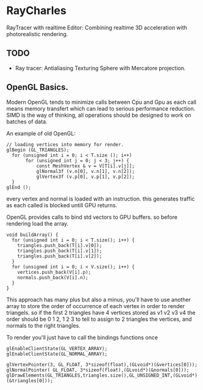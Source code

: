 # RayCharles
RayTracer with realtime Editor: Combining realtime 3D acceleration with photorealistic rendering.


## TODO

* Ray tracer:
Antialiasing
Texturing Sphere with Mercatore projection.

## OpenGL Basics.

Modern OpenGL tends to minimize calls between Cpu and Gpu as each
call means memory transfert which can lead to serious performance
reduction. SIMD is the way of thinking, all operations should be
designed to work on batches of data.

An example of old OpenGL:

    // loading vertices into memory for render.
    glBegin (GL_TRIANGLES);
      for (unsigned int i = 0; i < T.size (); i++)
           for (unsigned int j = 0; j < 3; j++) {
               const MeshVertex & v = V[T[i].v[j]];
               glNormal3f (v.n[0], v.n[1], v.n[2]);
               glVertex3f (v.p[0], v.p[1], v.p[2]);
      }
    glEnd ();

every vertex and normal is loaded with an instruction.
this generates traffic as each called is blocked untill
GPU returns.

OpenGL provides calls to bind std vectors to GPU buffers.
so before rendering load the array.

    void buildArray() {
      for (unsigned int i = 0; i < T.size(); i++) {
        triangles.push_back(T[i].v[0]);
        triangles.push_back(T[i].v[1]);
        triangles.push_back(T[i].v[2]);
      }
      for (unsigned int i = 0; i < V.size(); i++) {
        vertices.push_back(V[i].p);
        normals.push_back(V[i].n);
      }
    }

This approach has many plus but also a minus, you'll have to use
another array to store the order of occurrence of each vertex in order to render triangels. so if the first 2 triangles have 4 vertices stored as v1 v2 v3 v4 the order should be 0 1 2, 1 2 3
to tell to assign to 2 triangles the vertices, and normals to the
right triangles.

To render you'll just have to call the bindings functions once

    glEnableClientState(GL_VERTEX_ARRAY);
    glEnableClientState(GL_NORMAL_ARRAY);

    glVertexPointer(3, GL_FLOAT, 3*sizeof(float),(GLvoid*)(&vertices[0]));
    glNormalPointer( GL_FLOAT, 3*sizeof(float),(GLvoid*)(&normals[0]));
    glDrawElements(GL_TRIANGLES,triangles.size(),GL_UNSIGNED_INT,(GLvoid*)(&triangles[0]));		
